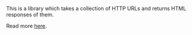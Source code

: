 This is a library which takes a collection of HTTP URLs and returns HTML responses of them.

Read more [here](https://github.com/Arnab-Developer/ArnabDeveloper.HtmlContent.Core/blob/main/README.md).